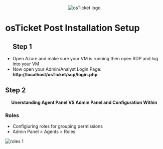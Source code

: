 <p align="center">
<img src="https://i.imgur.com/Clzj7Xs.png" alt="osTicket logo"/>
</p>
<h1><strong>osTicket Post Installation Setup</strong></h1>
<ul>
<h2>Step 1</h2>
<li>Open Azure and make sure your VM is running then open RDP and log into your VM</li>
<li>Now open your Admin/Analyst Login Page:
 <strong>http://localhost/osTicket/scp/login.php</strong></li>
</ul> 

<h2>Step 2</h2>
<p align="center"><strong>Unerstanding Agent Panel VS Admin Panel and Configuration Within</strong></p> 
<h3>Roles</h3>
<ul>
<li>Configiuring roles for grouping permissions</li>
<li>Admin Panel > Agents > Roles</li>
</ul>
<p>
<img src="https://i.imgur.com/b7DudaQ.png" alt="roles 1"/>
</p>
